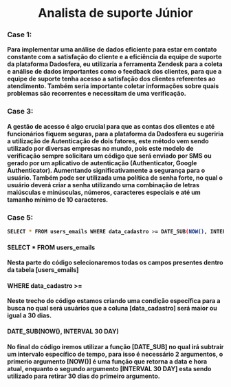 <br />

<h1 align="center"><strong>Analista de suporte Júnior<strong/></h1>

### Case 1:
Para implementar uma análise de dados eficiente para estar em contato constante com a satisfação do cliente e a eficiência da equipe de suporte da plataforma Dadosfera, eu utilizaria a ferramenta Zendesk para a coleta e análise de dados importantes como o feedback dos clientes, para que a equipe de suporte tenha acesso a satisfação dos clientes referentes ao atendimento. Também seria importante coletar informações sobre quais problemas são recorrentes e necessitam de uma verificação.

### Case 3:
A gestão de acesso é algo crucial para que as contas dos clientes e até funcionários fiquem seguras, para a plataforma da Dadosfera eu sugeriria a utilização de Autenticação de dois fatores, este método vem sendo utilizado por diversas empresas no mundo, pois este modelo de verificação sempre solicitara um código que será enviado por SMS ou gerado por um aplicativo de autenticação (Authenticator, Google Authenticator). Aumentando significativamente a segurança para o usuário. Também pode ser utilizada uma política de senha forte, no qual o usuário deverá criar a senha utilizando uma combinação de letras maiúsculas e minúsculas, números, caracteres especiais e até um tamanho mínimo de 10 caracteres.

### Case 5:
``` sh
SELECT * FROM users_emails WHERE data_cadastro >= DATE_SUB(NOW(), INTERVAL 30 DAY);
```

#### SELECT * FROM users_emails
  Nesta parte do código selecionaremos todas os campos presentes dentro da tabela [users_emails]
#### WHERE data_cadastro >=
  Neste trecho do código estamos criando uma condição específica para a busca no qual será usuários que a coluna [data_cadastro] será maior 
  ou igual a 30 dias.
#### DATE_SUB(NOW(), INTERVAL 30 DAY)
  No final do código iremos utilizar a função [DATE_SUB] no qual irá subtrair um intervalo específico de tempo, para isso é necessário 2      argumentos, o primerio argumento [NOW()] é uma função que retorna a data e hora atual, enquanto o segundo argumento [INTERVAL 30 DAY]       esta sendo utilizado para retirar 30 dias do primeiro argumento.
  
